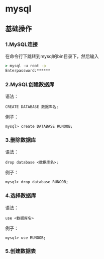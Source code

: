 # mysql

## 基础操作

### 1.MySQL连接

在命令行下跳转到mysql的bin目录下，然后输入

~~~cmd
> mysql -u root -p
Enterpassword:******
~~~

### 2.MySQL创建数据库

语法：

```mysql
CREATE DATABASE 数据库名;
```

例子：

```mysql
mysql> create DATABASE RUNOOB;
```

### 3.删除数据库

语法：

```mysql
drop database <数据库名>;
```

例子：

```mysql
mysql> drop database RUNOOB;
```

### 4.选择数据库

语法：

```mysql
use <数据库名>
```

例子：

```mysql
mysql> use RUNOOB;
```

### 5.创建数据表

